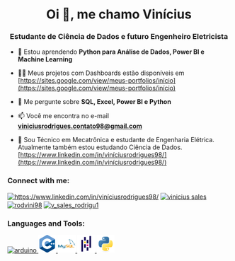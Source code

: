 <h1 align="center">Oi 👋, me chamo Vinícius</h1>
<h3 align="center">Estudante de Ciência de Dados e futuro Engenheiro Eletricista</h3>

- 🌱 Estou aprendendo **Python para Análise de Dados, Power BI e Machine Learning**

- 👨‍💻 Meus projetos com Dashboards estão disponíveis em [https://sites.google.com/view/meus-portfolios/início](https://sites.google.com/view/meus-portfolios/início)

- 💬 Me pergunte sobre **SQL, Excel, Power BI e Python**

- 📫 Você me encontra no e-mail **viniciusrodrigues.contato98@gmail.com**

- 📄 Sou Técnico em Mecatrônica e estudante de Engenharia Elétrica. Atualmente também estou estudando Ciência de Dados. [https://www.linkedin.com/in/viníciusrodrigues98/](https://www.linkedin.com/in/viníciusrodrigues98/)

<h3 align="left">Connect with me:</h3>
<p align="left">
<a href="https://linkedin.com/in/https://www.linkedin.com/in/viníciusrodrigues98/" target="blank"><img align="center" src="https://raw.githubusercontent.com/rahuldkjain/github-profile-readme-generator/master/src/images/icons/Social/linked-in-alt.svg" alt="https://www.linkedin.com/in/viníciusrodrigues98/" height="30" width="40" /></a>
<a href="https://kaggle.com/vinicius sales" target="blank"><img align="center" src="https://raw.githubusercontent.com/rahuldkjain/github-profile-readme-generator/master/src/images/icons/Social/kaggle.svg" alt="vinicius sales" height="30" width="40" /></a>
<a href="https://instagram.com/rodvini98" target="blank"><img align="center" src="https://raw.githubusercontent.com/rahuldkjain/github-profile-readme-generator/master/src/images/icons/Social/instagram.svg" alt="rodvini98" height="30" width="40" /></a>
<a href="https://www.hackerrank.com/v_sales_rodrigu1" target="blank"><img align="center" src="https://raw.githubusercontent.com/rahuldkjain/github-profile-readme-generator/master/src/images/icons/Social/hackerrank.svg" alt="v_sales_rodrigu1" height="30" width="40" /></a>
</p>

<h3 align="left">Languages and Tools:</h3>
<p align="left"> <a href="https://www.arduino.cc/" target="_blank" rel="noreferrer"> <img src="https://cdn.worldvectorlogo.com/logos/arduino-1.svg" alt="arduino" width="40" height="40"/> </a> <a href="https://www.w3schools.com/cpp/" target="_blank" rel="noreferrer"> <img src="https://raw.githubusercontent.com/devicons/devicon/master/icons/cplusplus/cplusplus-original.svg" alt="cplusplus" width="40" height="40"/> </a> <a href="https://www.mysql.com/" target="_blank" rel="noreferrer"> <img src="https://raw.githubusercontent.com/devicons/devicon/master/icons/mysql/mysql-original-wordmark.svg" alt="mysql" width="40" height="40"/> </a> <a href="https://pandas.pydata.org/" target="_blank" rel="noreferrer"> <img src="https://raw.githubusercontent.com/devicons/devicon/2ae2a900d2f041da66e950e4d48052658d850630/icons/pandas/pandas-original.svg" alt="pandas" width="40" height="40"/> </a> <a href="https://www.python.org" target="_blank" rel="noreferrer"> <img src="https://raw.githubusercontent.com/devicons/devicon/master/icons/python/python-original.svg" alt="python" width="40" height="40"/> </a> </p>
